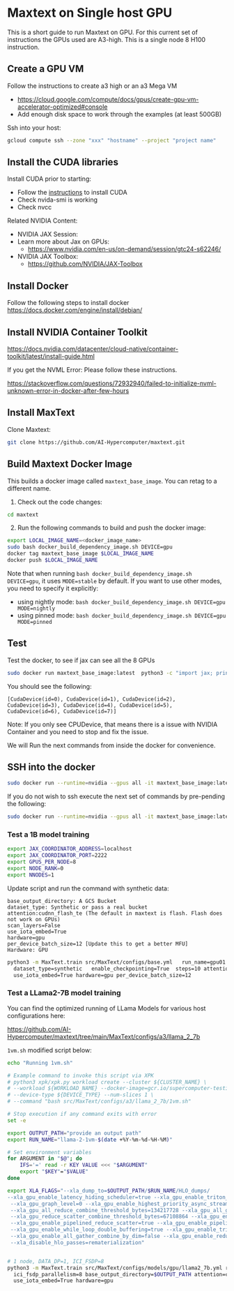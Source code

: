 <!--
 Copyright 2024 Google LLC

 Licensed under the Apache License, Version 2.0 (the "License");
 you may not use this file except in compliance with the License.
 You may obtain a copy of the License at

      https://www.apache.org/licenses/LICENSE-2.0

 Unless required by applicable law or agreed to in writing, software
 distributed under the License is distributed on an "AS IS" BASIS,
 WITHOUT WARRANTIES OR CONDITIONS OF ANY KIND, either express or implied.
 See the License for the specific language governing permissions and
 limitations under the License.
 -->

# Maxtext on Single host GPU

This is a short guide to run Maxtext on GPU. For this current set of instructions the GPUs used are A3-high. This is a single node 8 H100 instruction.

## Create a GPU VM

Follow the instructions to create a3 high or an a3 Mega VM
- https://cloud.google.com/compute/docs/gpus/create-gpu-vm-accelerator-optimized#console
- Add enough disk space to work through the examples (at least 500GB)

Ssh into your host:

```bash
gcloud compute ssh --zone "xxx" "hostname" --project "project name"
```

## Install the CUDA libraries

Install CUDA prior to starting:

- Follow the [instructions](https://cloud.google.com/compute/docs/gpus/install-drivers-gpu) to install CUDA
- Check nvida-smi is working
- Check nvcc

Related NVIDIA Content:

- NVIDIA JAX Session:
- Learn more about Jax on GPUs:
    - https://www.nvidia.com/en-us/on-demand/session/gtc24-s62246/
- NVIDIA JAX Toolbox:
    - https://github.com/NVIDIA/JAX-Toolbox

## Install Docker

Follow the following steps to install docker
https://docs.docker.com/engine/install/debian/

## Install NVIDIA Container Toolkit

https://docs.nvidia.com/datacenter/cloud-native/container-toolkit/latest/install-guide.html

If you get the NVML Error: Please follow these instructions.

https://stackoverflow.com/questions/72932940/failed-to-initialize-nvml-unknown-error-in-docker-after-few-hours

## Install MaxText

Clone Maxtext:

```bash
git clone https://github.com/AI-Hypercomputer/maxtext.git
```

## Build Maxtext Docker Image

This builds a docker image called `maxtext_base_image`. You can retag to a different name.

1. Check out the code changes:

```bash
cd maxtext
```

2. Run the following commands to build and push the docker image:

```bash
export LOCAL_IMAGE_NAME=<docker_image_name>
sudo bash docker_build_dependency_image.sh DEVICE=gpu 
docker tag maxtext_base_image $LOCAL_IMAGE_NAME
docker push $LOCAL_IMAGE_NAME
```

Note that when running `bash docker_build_dependency_image.sh DEVICE=gpu`, it
uses `MODE=stable` by default. If you want to use other modes, you need to
specify it explicitly:

- using nightly mode: `bash docker_build_dependency_image.sh DEVICE=gpu MODE=nightly`
- using pinned mode: `bash docker_build_dependency_image.sh DEVICE=gpu MODE=pinned`

## Test

Test the docker, to see if jax can see all the 8 GPUs

```bash
sudo docker run maxtext_base_image:latest  python3 -c "import jax; print(jax.devices())"
```

You should see the following:

```
[CudaDevice(id=0), CudaDevice(id=1), CudaDevice(id=2), CudaDevice(id=3), CudaDevice(id=4), CudaDevice(id=5), CudaDevice(id=6), CudaDevice(id=7)]
```

Note: If you only see CPUDevice, that means there is a issue with NVIDIA Container and you need to stop and fix the issue.

We will Run the next commands from inside the docker for convenience. 

## SSH into the docker

```bash
sudo docker run --runtime=nvidia --gpus all -it maxtext_base_image:latest  bash
```

If you do not wish to ssh execute the next set of commands by pre-pending the following:

```bash
sudo docker run --runtime=nvidia --gpus all -it maxtext_base_image:latest ....
```

### Test a 1B model training

```bash
export JAX_COORDINATOR_ADDRESS=localhost
export JAX_COORDINATOR_PORT=2222
export GPUS_PER_NODE=8
export NODE_RANK=0
export NNODES=1
```

Update script and run the command with synthetic data:

```
base_output_directory: A GCS Bucket 
dataset_type: Synthetic or pass a real bucket
attention:cudnn_flash_te (The default in maxtext is flash. Flash does not work on GPUs)
scan_layers=False 
use_iota_embed=True 
hardware=gpu
per_device_batch_size=12 [Update this to get a better MFU]
Hardware: GPU
```

```bash
python3 -m MaxText.train src/MaxText/configs/base.yml   run_name=gpu01   base_output_directory=/deps/output  \
  dataset_type=synthetic   enable_checkpointing=True  steps=10 attention=cudnn_flash_te scan_layers=False \
  use_iota_embed=True hardware=gpu per_device_batch_size=12
```

### Test a LLama2-7B model training

You can find the optimized running of LLama Models for various host configurations here:

https://github.com/AI-Hypercomputer/maxtext/tree/main/MaxText/configs/a3/llama_2_7b

`1vm.sh` modified script below:

```bash
echo "Running 1vm.sh"

# Example command to invoke this script via XPK
# python3 xpk/xpk.py workload create --cluster ${CLUSTER_NAME} \
# --workload ${WORKLOAD_NAME} --docker-image=gcr.io/supercomputer-testing/${LOCAL_IMAGE_NAME} \
# --device-type ${DEVICE_TYPE} --num-slices 1 \
# --command "bash src/MaxText/configs/a3/llama_2_7b/1vm.sh"

# Stop execution if any command exits with error
set -e

export OUTPUT_PATH="provide an output path"
export RUN_NAME="llama-2-1vm-$(date +%Y-%m-%d-%H-%M)"

# Set environment variables
for ARGUMENT in "$@"; do
    IFS='=' read -r KEY VALUE <<< "$ARGUMENT"
    export "$KEY"="$VALUE"
done

export XLA_FLAGS="--xla_dump_to=$OUTPUT_PATH/$RUN_NAME/HLO_dumps/
--xla_gpu_enable_latency_hiding_scheduler=true --xla_gpu_enable_triton_gemm=false
 --xla_gpu_graph_level=0 --xla_gpu_enable_highest_priority_async_stream=true
 --xla_gpu_all_reduce_combine_threshold_bytes=134217728 --xla_gpu_all_gather_combine_threshold_bytes=134217728
 --xla_gpu_reduce_scatter_combine_threshold_bytes=67108864 --xla_gpu_enable_pipelined_all_gather=true
 --xla_gpu_enable_pipelined_reduce_scatter=true --xla_gpu_enable_pipelined_all_reduce=true
 --xla_gpu_enable_while_loop_double_buffering=true --xla_gpu_enable_triton_softmax_fusion=false
 --xla_gpu_enable_all_gather_combine_by_dim=false --xla_gpu_enable_reduce_scatter_combine_by_dim=false
 --xla_disable_hlo_passes=rematerialization"


# 1 node, DATA_DP=1, ICI_FSDP=8
python3 -m MaxText.train src/MaxText/configs/models/gpu/llama2_7b.yml run_name=$RUN_NAME dcn_data_parallelism=1 \
  ici_fsdp_parallelism=8 base_output_directory=$OUTPUT_PATH attention=cudnn_flash_te scan_layers=False \
  use_iota_embed=True hardware=gpu
```
